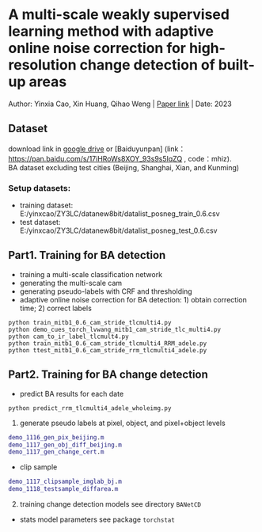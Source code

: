 # A multi-scale weakly supervised learning method with adaptive online noise correction for high-resolution change detection of built-up areas
Author: Yinxia Cao, Xin Huang, Qihao Weng | [Paper link](https://www.sciencedirect.com/science/article/pii/S0034425723003309) | Date: 2023

## Dataset
download link in [google drive](https://drive.google.com/drive/folders/1oxTBi8_tWT0EcflZWH71ECRY_K7WMhfo?usp=share_link) or [Baiduyunpan] (link：https://pan.baidu.com/s/17iHRoWs8XOY_93s9s5IqZQ 
, code：mhiz).    
BA dataset excluding test cities (Beijing, Shanghai, Xian, and Kunming)
### Setup datasets:
* training dataset: E:/yinxcao/ZY3LC/datanew8bit/datalist_posneg_train_0.6.csv
* test dataset: E:/yinxcao/ZY3LC/datanew8bit/datalist_posneg_test_0.6.csv

## Part1. Training for BA detection
- training a multi-scale classification network
- generating the multi-scale cam
- generating pseudo-labels with CRF and thresholding
- adaptive online noise correction for BA detection: 1) obtain correction time; 2) correct labels 
```commandline
python train_mitb1_0.6_cam_stride_tlcmulti4.py
python demo_cues_torch_lvwang_mitb1_cam_stride_tlc_multi4.py
python cam_to_ir_label_tlcmult4.py
python train_mitb1_0.6_cam_stride_tlcmulti4_RRM_adele.py
python ttest_mitb1_0.6_cam_stride_rrm_tlcmulti4_adele.py
```

## Part2. Training for BA change detection
- predict BA results for each date
```commandline
python predict_rrm_tlcmulti4_adele_wholeimg.py
```
1. generate pseudo labels at pixel, object, and pixel+object levels
```matlab
demo_1116_gen_pix_beijing.m
demo_1117_gen_obj_diff_beijing.m
demo_1117_gen_change_cert.m
```
- clip sample
```matlab
demo_1117_clipsample_imglab_bj.m
demo_1118_testsample_diffarea.m
```
2. training change detection models
see directory `BANetCD`

- stats model parameters
see package `torchstat`
